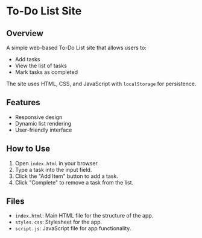 # To-Do List Site

## Overview
A simple web-based To-Do List site that allows users to:
- Add tasks
- View the list of tasks
- Mark tasks as completed

The site uses HTML, CSS, and JavaScript with `localStorage` for persistence.

## Features
- Responsive design
- Dynamic list rendering
- User-friendly interface

## How to Use
1. Open `index.html` in your browser.
2. Type a task into the input field.
3. Click the "Add Item" button to add a task.
4. Click "Complete" to remove a task from the list.

## Files
- `index.html`: Main HTML file for the structure of the app.
- `styles.css`: Stylesheet for the app.
- `script.js`: JavaScript file for app functionality.
